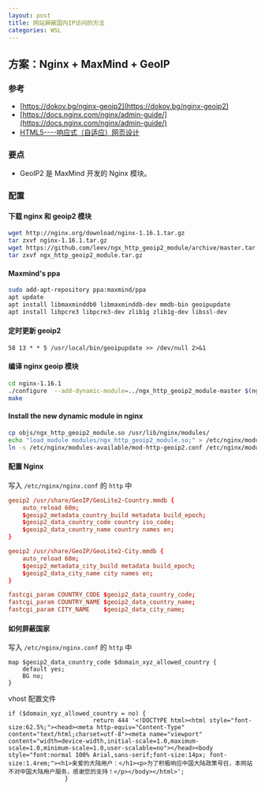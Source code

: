```yaml
---
layout: post
title: 网站屏蔽国内IP访问的方法
categories: WSL
---
```

## 方案：Nginx + MaxMind + GeoIP

### 参考

* [https://dokov.bg/nginx-geoip2](https://dokov.bg/nginx-geoip2)
* [https://docs.nginx.com/nginx/admin-guide/](https://docs.nginx.com/nginx/admin-guide/)
* [HTML5----响应式（自适应）网页设计](https://blog.csdn.net/qq_40164190/article/details/83089459)

### 要点

* GeoIP2 是 MaxMind 开发的 Nginx 模块。

### 配置

#### 下载 nginx 和 geoip2 模块

```sh
wget http://nginx.org/download/nginx-1.16.1.tar.gz
tar zxvf nginx-1.16.1.tar.gz
wget https://github.com/leev/ngx_http_geoip2_module/archive/master.tar.gz ngx_http_geoip2_module.tar.gz
tar zxvf ngx_http_geoip2_module.tar.gz
```

#### Maxmind's ppa

```sh
sudo add-apt-repository ppa:maxmind/ppa
apt update
apt install libmaxminddb0 libmaxminddb-dev mmdb-bin geoipupdate 
apt install libpcre3 libpcre3-dev zlib1g zlib1g-dev libssl-dev
```

#### 定时更新 geoip2

```cron
58 13 * * 5 /usr/local/bin/geoipupdate >> /dev/null 2>&1
```

#### 编译 nginx geoip 模块

```sh
cd nginx-1.16.1
./configure  --add-dynamic-module=../ngx_http_geoip2_module-master $(nginx -V) --with-compat
make
```

#### Install the new dynamic module in nginx

```sh
cp objs/ngx_http_geoip2_module.so /usr/lib/nginx/modules/
echo "load_module modules/ngx_http_geoip2_module.so;" > /etc/nginx/modules-available/mod-http-geoip2.conf
ln -s /etc/nginx/modules-available/mod-http-geoip2.conf /etc/nginx/modules-enabled/60-mod-http-geoip2.conf
```

#### 配置 Nginx

写入 `/etc/nginx/nginx.conf` 的 `http` 中
```conf
geoip2 /usr/share/GeoIP/GeoLite2-Country.mmdb {
    auto_reload 60m;
    $geoip2_metadata_country_build metadata build_epoch;
    $geoip2_data_country_code country iso_code;
    $geoip2_data_country_name country names en;
}

geoip2 /usr/share/GeoIP/GeoLite2-City.mmdb {
    auto_reload 60m;
    $geoip2_metadata_city_build metadata build_epoch;
    $geoip2_data_city_name city names en;
}

fastcgi_param COUNTRY_CODE $geoip2_data_country_code;
fastcgi_param COUNTRY_NAME $geoip2_data_country_name;
fastcgi_param CITY_NAME    $geoip2_data_city_name;
```

#### 如何屏蔽国家

写入 `/etc/nginx/nginx.conf` 的 `http` 中
```nginx
map $geoip2_data_country_code $domain_xyz_allowed_country {
    default yes;
    BG no;
}
```

vhost 配置文件
```nginx
if ($domain_xyz_allowed_country = no) {
                        return 444 '<!DOCTYPE html><html style="font-size:62.5%;"><head><meta http-equiv="Content-Type" content="text/html;charset=utf-8"><meta name="viewport" content="width=device-width,initial-scale=1.0,maximum-scale=1.0,minimum-scale=1.0,user-scalable=no"></head><body style="font:normal 100% Arial,sans-serif;font-size:14px; font-size:1.4rem;"><h1>亲爱的大陆用户：</h1><p>为了积极响应中国大陆政策号召，本网站不对中国大陆用户服务，感谢您的支持！</p></body></html>';
                }
```